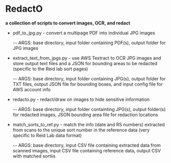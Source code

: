 # RedactO
**a collection of scripts to convert images, OCR, and redact**

- pdf_to_jpg.py - convert a multipage PDF into individual JPG images
  
  -- ARGS: base directory, input folder containing PDF(s), output folder for JPG images
  
  
- extract_text_from_jpgs.py - use AWS Textract to OCR JPG images and store output text files and a JSON for bounding areas to be redacted (specific to the Reid lab sort pages)
  
  -- ARGS: base directory, input folder containing JPG(s), output folder for TXT files, output JSON file for bounding boxes, and input config file for AWS account info
  
  
- redacto.py - redact/draw on images to hide sensitive information
 
  -- ARGS: base directory, input folder containting JPG(s), output folder(s) for redacted images, JSON bounding area file for redaction locations

- match_sorts_to_ref.py - match the info (date and RS numbers) extracted from scans to the unique sort number in the reference data (very specific to Reid Lab data format)

  -- ARGS: base directory, input CSV file containing extracted data from scanned images, input CSV file containing reference data, output CSV with matched sortiis
